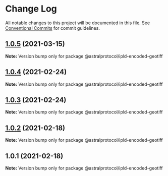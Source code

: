 # Change Log

All notable changes to this project will be documented in this file.
See [Conventional Commits](https://conventionalcommits.org) for commit guidelines.

## [1.0.5](https://github.com/AstralProtocol/astralprotocol/compare/@astralprotocol/ipld-encoded-geotiff@1.0.4...@astralprotocol/ipld-encoded-geotiff@1.0.5) (2021-03-15)

**Note:** Version bump only for package @astralprotocol/ipld-encoded-geotiff





## [1.0.4](https://github.com/AstralProtocol/astralprotocol/compare/@astralprotocol/ipld-encoded-geotiff@1.0.3...@astralprotocol/ipld-encoded-geotiff@1.0.4) (2021-02-24)

**Note:** Version bump only for package @astralprotocol/ipld-encoded-geotiff





## [1.0.3](https://github.com/AstralProtocol/astralprotocol/compare/@astralprotocol/ipld-encoded-geotiff@1.0.2...@astralprotocol/ipld-encoded-geotiff@1.0.3) (2021-02-24)

**Note:** Version bump only for package @astralprotocol/ipld-encoded-geotiff





## [1.0.2](https://github.com/AstralProtocol/astralprotocol/compare/@astralprotocol/ipld-encoded-geotiff@1.0.1...@astralprotocol/ipld-encoded-geotiff@1.0.2) (2021-02-18)

**Note:** Version bump only for package @astralprotocol/ipld-encoded-geotiff





## 1.0.1 (2021-02-18)

**Note:** Version bump only for package @astralprotocol/ipld-encoded-geotiff
